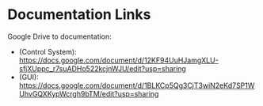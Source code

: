 # Documentation Links
Google Drive to documentation:
- (Control System): https://docs.google.com/document/d/12KF94UuHJamgXLU-sfjXUppc_r7suADHo522kcjnWJU/edit?usp=sharing
- (GUI): https://docs.google.com/document/d/1BLKCp5Qg3CjT3wiN2eKd7SP1WUhvGQXKypWcrgh9bTM/edit?usp=sharing
